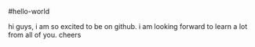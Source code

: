 #hello-world

hi guys,
i am so excited to be on github.
i am looking forward to learn a lot from all of you.
cheers

